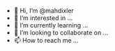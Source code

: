 - 👋 Hi, I’m @mahdixler
- 👀 I’m interested in ...
- 🌱 I’m currently learning ...
- 💞️ I’m looking to collaborate on ...
- 📫 How to reach me ...

<!---
mahdixler/mahdixler is a ✨ special ✨ repository because its `README.md` (this file) appears on your GitHub profile.
You can click the Preview link to take a look at your changes.
--->

